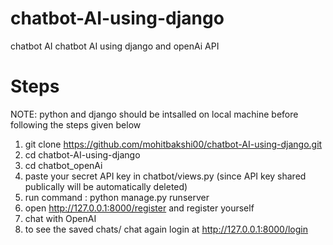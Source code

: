 # chatbot-AI-using-django
chatbot AI chatbot AI using django and openAi API

# Steps 

NOTE: python and django should be intsalled on local machine before following the steps given below

1. git clone https://github.com/mohitbakshi00/chatbot-AI-using-django.git
2. cd chatbot-AI-using-django
3. cd chatbot_openAi
4. paste your secret API key in chatbot/views.py (since API key shared publically will be automatically deleted)
5. run command : python manage.py runserver
6. open http://127.0.0.1:8000/register and register yourself
7. chat with OpenAI
8. to see the saved chats/ chat again login at http://127.0.0.1:8000/login
